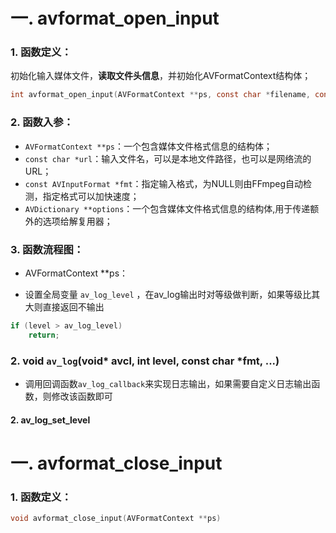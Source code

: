 # 一. avformat_open_input
### 1. 函数定义：
初始化输入媒体文件，__读取文件头信息__，并初始化AVFormatContext结构体；
```c
int avformat_open_input(AVFormatContext **ps, const char *filename, const AVInputFormat *fmt, AVDictionary **options)
```

### 2. 函数入参：
* `AVFormatContext **ps`：一个包含媒体文件格式信息的结构体；
* `const char *url`：输入文件名，可以是本地文件路径，也可以是网络流的URL；
* `const AVInputFormat *fmt`：指定输入格式，为NULL则由FFmpeg自动检测，指定格式可以加快速度；
* `AVDictionary **options`：一个包含媒体文件格式信息的结构体,用于传递额外的选项给解复用器；

### 3. 函数流程图：

* AVFormatContext **ps：

* 设置全局变量 `av_log_level` ，在av_log输出时对等级做判断，如果等级比其大则直接返回不输出
```c
if (level > av_log_level)
    return;
```
### 2. void `av_log`(void* avcl, int level, const char *fmt, ...)
* 调用回调函数`av_log_callback`来实现日志输出，如果需要自定义日志输出函数，则修改该函数即可

#### 2. av_log_set_level


# 一. avformat_close_input
### 1. 函数定义：
```c
void avformat_close_input(AVFormatContext **ps)
```